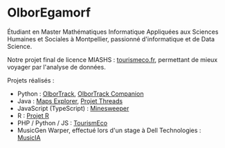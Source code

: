 # OlborEgamorf
Étudiant en Master Mathématiques Informatique Appliquées aux Sciences Humaines et Sociales à Montpellier, passionné d'informatique et de Data Science.

Notre projet final de licence MIASHS : [tourismeco.fr](https://tourismeco.fr), permettant de mieux voyager par l'analyse de données.

Projets réalisés :
- Python : [OlborTrack](https://github.com/OlborEgamorf/OlborTrack-Bot), [OlborTrack Companion](https://github.com/OlborEgamorf/Companion)
- Java : [Maps Explorer](https://github.com/OlborEgamorf/BoborMapsExplorer), [Projet Threads](https://github.com/OlborEgamorf/ProjetThreads)
- JavaScript (TypeScript) : [Minesweeper](https://github.com/OlborEgamorf/DemineurTS)
- R : [Projet R](https://github.com/OlborEgamorf/DataScience_S4)
- PHP / Python / JS : [TourismEco](https://github.com/L3S518-LLHAR-kek/TourismEco)
- MusicGen Warper, effectué lors d'un stage à Dell Technologies : [MusicIA](https://github.com/drikomak/musicia)

